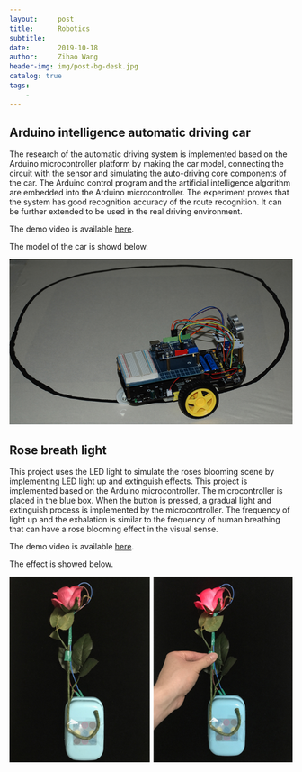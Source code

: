 ```yaml
---
layout:     post
title:      Robotics
subtitle:   
date:       2019-10-18
author:     Zihao Wang
header-img: img/post-bg-desk.jpg
catalog: true
tags:
    - 
---
```


## Arduino intelligence automatic driving car

The research of the automatic driving system is implemented based on the Arduino microcontroller platform by making the car model, connecting the circuit with the sensor and simulating the auto-driving core components of the car. The Arduino control program and the artificial intelligence algorithm are embedded into the Arduino microcontroller. The experiment proves that the system has good recognition accuracy of the route recognition. It can be further extended to be used in the real driving environment.

The demo video is available [here](https://youtu.be/s8_IoeiL95I).

The model of the car is showd below.

![](https://raw.githubusercontent.com/wangzh3/wangzh3.github.io/master/upload/car.jpg)

## Rose breath light

This project uses the LED light to simulate the roses blooming scene by implementing LED light up and extinguish effects. This project is implemented based on the Arduino microcontroller. The microcontroller is placed in the blue box. When the button is pressed, a gradual light and extinguish process is implemented by the microcontroller. The frequency of light up and the exhalation is similar to the frequency of human breathing that can have a rose blooming effect in the visual sense.

The demo video is available [here](https://youtu.be/aVz7cXg6uZ0).

The effect is showed below.

![](https://raw.githubusercontent.com/wangzh3/wangzh3.github.io/master/upload/rose2.jpg)